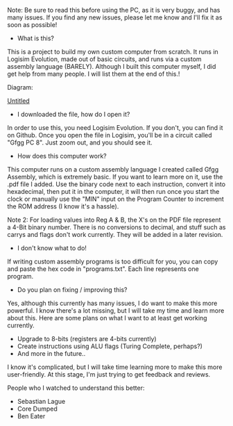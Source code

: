 Note: Be sure to read this before using the PC, as it is very buggy, and has many issues. If you find any new issues, please let me know and I'll fix it as soon as possible!


 - What is this?

This is a project to build my own custom computer from scratch. It runs in Logisim Evolution, made out of basic circuits, and runs via a custom assembly language (BARELY). Although I built this computer myself, I did get help from many people. I will list them at the end of this.!

Diagram:

[Untitled](https://github.com/user-attachments/assets/6d7a82db-ccef-435b-8667-c25d6694120f)


- I downloaded the file, how do I open it?

In order to use this, you need Logisim Evolution. If you don't, you can find it on Github. Once you open the file in Logisim, you'll be in a circuit called "Gfgg PC 8". Just zoom out, and you should see it.

- How does this computer work?

This computer runs on a custom assembly language I created called Gfgg Assembly, which is extremely basic. If you want to learn more on it, use the .pdf file I added. Use the binary code next to each instruction, convert
it into hexadecimal, then put it in the computer, it will then run once you start the clock or manually use the "MIN" input on the Program Counter to increment the ROM address (I know it's a hassle).

Note 2: For loading values into Reg A & B, the X's on the PDF file represent a 4-Bit binary number. There is no conversions to decimal, and stuff such as carrys and flags don't work currently. They will be added in a later revision.

- I don't know what to do!

If writing custom assembly programs is too difficult for you, you can copy and paste the hex code in "programs.txt". Each line represents one program.

- Do you plan on fixing / improving this?

Yes, although this currently has many issues, I do want to make this more powerful. I know there's a lot missing, but I will take my time and learn more about this. Here are some plans on what I want to at least get working currently.

- Upgrade to 8-bits (registers are 4-bits currently)
- Create instructions using ALU flags (Turing Complete, perhaps?)
- And more in the future..

I know it's complicated, but I will take time learning more to make this more user-friendly. At this stage, I'm just trying to get feedback and reviews.

People who I watched to understand this better:

- Sebastian Lague
- Core Dumped
- Ben Eater
